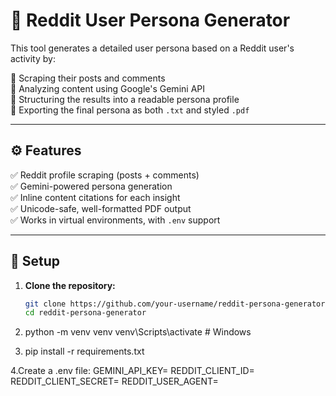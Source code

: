 # 🧠 Reddit User Persona Generator

This tool generates a detailed user persona based on a Reddit user's activity by:

🔹 Scraping their posts and comments  
🔹 Analyzing content using Google's Gemini API  
🔹 Structuring the results into a readable persona profile  
🔹 Exporting the final persona as both `.txt` and styled `.pdf`

---

## ⚙️ Features

✅ Reddit profile scraping (posts + comments)  
✅ Gemini-powered persona generation  
✅ Inline content citations for each insight  
✅ Unicode-safe, well-formatted PDF output  
✅ Works in virtual environments, with `.env` support

---

## 🔧 Setup

1. **Clone the repository:**
   ```bash
   git clone https://github.com/your-username/reddit-persona-generator.git
   cd reddit-persona-generator

2. python -m venv venv
venv\Scripts\activate  # Windows

3. pip install -r requirements.txt

4.Create a .env file:
GEMINI_API_KEY=
REDDIT_CLIENT_ID=
REDDIT_CLIENT_SECRET=
REDDIT_USER_AGENT=
   
